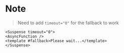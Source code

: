 # Note

> Need to add `timeout="0"` for the fallback to work
```vue
<Suspense timeout="0">
<AsyncFunction />
<template #fallback>Please wait...</template>
</Suspense>
```
